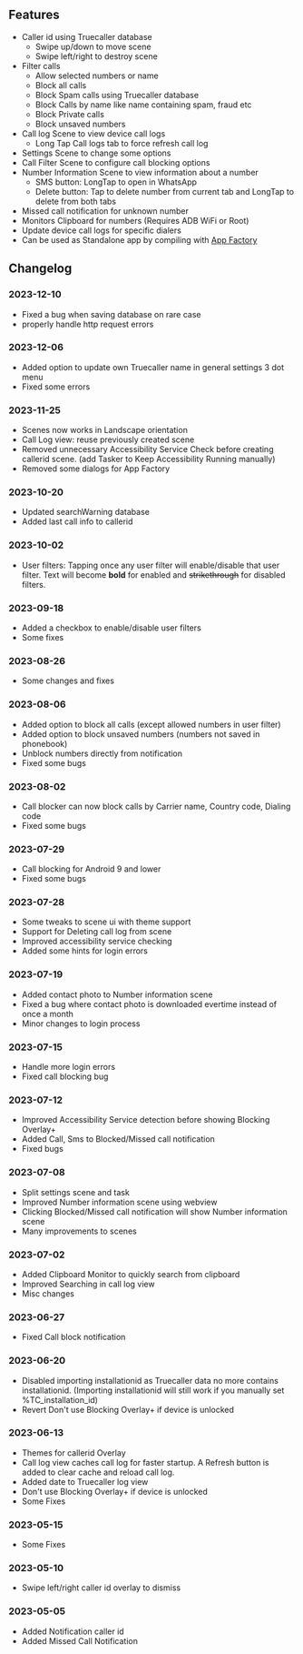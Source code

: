 ## Features

* Caller id using Truecaller database
  * Swipe up/down to move scene
  * Swipe left/right to destroy scene
* Filter calls
  * Allow selected numbers or name
  * Block all calls
  * Block Spam calls using Truecaller database
  * Block Calls by name like name containing spam, fraud etc
  * Block Private calls
  * Block unsaved numbers
* Call log Scene to view device call logs
  * Long Tap Call logs tab to force refresh call log
* Settings Scene to change some options
* Call Filter Scene to configure call blocking options
* Number Information Scene to view information about a number
  * SMS button: LongTap to open in WhatsApp
  * Delete button: Tap to delete number from current tab and LongTap to delete from both tabs
* Missed call notification for unknown number
* Monitors Clipboard for numbers (Requires ADB WiFi or Root)
* Update device call logs for specific dialers
* Can be used as Standalone app by compiling with [App Factory](https://play.google.com/store/apps/details?id=net.dinglisch.android.appfactory)

## Changelog

### 2023-12-10
* Fixed a bug when saving database on rare case
* properly handle http request errors

### 2023-12-06
* Added option to update own Truecaller name in general settings 3 dot menu
* Fixed some errors

### 2023-11-25
* Scenes now works in Landscape orientation
* Call Log view: reuse previously created scene
* Removed unnecessary Accessibility Service Check before creating callerid scene. (add Tasker to Keep Accessibility Running manually)
* Removed some dialogs for App Factory

### 2023-10-20
* Updated searchWarning database
* Added last call info to callerid

### 2023-10-02
* User filters: Tapping once any user filter will enable/disable that user filter. Text will become **bold** for enabled and ~~strikethrough~~ for disabled filters.

### 2023-09-18
* Added a checkbox to enable/disable user filters
* Some fixes

### 2023-08-26
* Some changes and fixes

### 2023-08-06
* Added option to block all calls (except allowed numbers in user filter)
* Added option to block unsaved numbers (numbers not saved in phonebook)
* Unblock numbers directly from notification
* Fixed some bugs

### 2023-08-02
* Call blocker can now block calls by Carrier name, Country code, Dialing code
* Fixed some bugs

### 2023-07-29
* Call blocking for Android 9 and lower
* Fixed some bugs

### 2023-07-28
* Some tweaks to scene ui with theme support
* Support for Deleting call log from scene
* Improved accessibility service checking
* Added some hints for login errors

### 2023-07-19
* Added contact photo to Number information scene
* Fixed a bug where contact photo is downloaded evertime instead of once a month
* Minor changes to login process

### 2023-07-15
* Handle more login errors
* Fixed call blocking bug

### 2023-07-12
* Improved Accessibility Service detection before showing Blocking Overlay+
* Added Call, Sms to Blocked/Missed call notification
* Fixed bugs

### 2023-07-08

* Split settings scene and task
* Improved Number information scene using webview
* Clicking Blocked/Missed call notification will show Number information scene
* Many improvements to scenes

### 2023-07-02

* Added Clipboard Monitor to quickly search from clipboard
* Improved Searching in call log view
* Misc changes

### 2023-06-27

* Fixed Call block notification

### 2023-06-20

* Disabled importing installationid as Truecaller data no more contains installationid. (Importing installationid will still work if you manually set %TC_installation_id)
* Revert Don't use Blocking Overlay+ if device is unlocked

### 2023-06-13

* Themes for callerid Overlay
* Call log view caches call log for faster startup. A Refresh button is added to clear cache and reload call log.
* Added date to Truecaller log view
* Don't use Blocking Overlay+ if device is unlocked
* Some Fixes

### 2023-05-15

* Some Fixes

### 2023-05-10

* Swipe left/right caller id overlay to dismiss

### 2023-05-05

* Added Notification caller id
* Added Missed Call Notification
